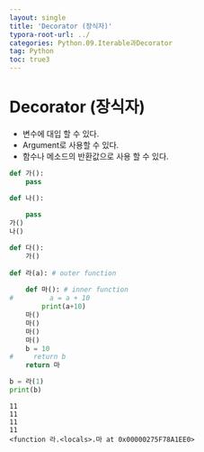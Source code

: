 ```yaml
---
layout: single
title: 'Decorator (장식자)'
typora-root-url: ../
categories: Python.09.Iterable과Decorator
tag: Python
toc: true3
---
```


# Decorator (장식자)

- 변수에 대입 할 수 있다.
- Argument로 사용할 수 있다.
- 함수나 메소드의 반환값으로 사용 할 수 있다.


```python
def 가():
    pass

def 나():
    
    pass
가()
나()
```


```python
def 다():
    가()
    
def 라(a): # outer function
    
    def 마(): # inner function
#         a = a + 10
        print(a+10)
    마()
    마()
    마()
    마()
    b = 10
#     return b
    return 마

```


```python
b = 라(1)
print(b)
```

    11
    11
    11
    11
    <function 라.<locals>.마 at 0x00000275F78A1EE0>
